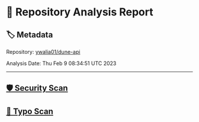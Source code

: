 # 🧪 Repository Analysis Report

## 🏷️ Metadata

Repository:
[ywalia01/dune-api](https://github.com/ywalia01/dune-api)

Analysis Date:
Thu Feb  9 08:34:51 UTC 2023

---

## [🛡️ Security Scan](./security)


## [🚫 Typo Scan](./typos)



